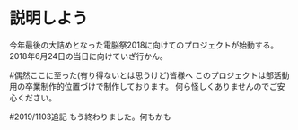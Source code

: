 # 説明しよう
今年最後の大詰めとなった電脳祭2018に向けてのプロジェクトが始動する。
2018年6月24日の当日に向けていざ行かん。

#偶然ここに至った(有り得ないとは思うけど)皆様へ
このプロジェクトは部活動用の卒業制作的位置づけで制作しております。
何ら怪しくありませんのでご安心ください。

#2019/1103追記
もう終わりました。何もかも